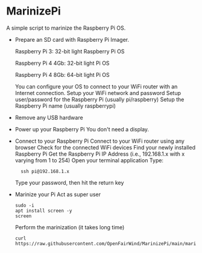 # MarinizePi
A simple script to marinize the Raspberry Pi OS.

* Prepare an SD card with Raspberry Pi Imager.

  Raspberry Pi 3: 32-bit light Raspberry Pi OS
  
  Raspberry Pi 4 4Gb: 32-bit light Pi OS
  
  Raspberry Pi 4 8Gb: 64-bit light Pi OS


  You can configure your OS to connect to your WiFi router with an Internet connection.
  Setup your WiFi network and password
  Setup user/password for the Raspberry Pi (usually pi/raspberry)
  Setup the Raspberry Pi name (usually raspberrypi)

* Remove any USB hardware

* Power up your Raspberry Pi
  You don't need a display.

* Connect to your Raspberry Pi
  Connect to your WiFi router using any browser
  Check for the connected WiFi devices
  Find your newly installed Raspberry Pi
  Get the Raspberry Pi IP Address (i.e., 192.168.1.x with x varying from 1 to 254)
  Open your terminal application
  Type:
  ```
    ssh pi@192.168.1.x
  ```
  Type your password, then hit the return key

* Marinize your Pi
  Act as super user
  ```
  sudo -i
  apt install screen -y
  screen
  ```
  Perform the marinization (it takes long time)
  ```
  curl https://raw.githubusercontent.com/OpenFairWind/MarinizePi/main/marinizepi.sh|bash
  ```

